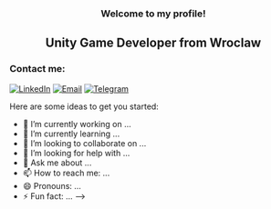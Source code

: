 ### <p align="center">Welcome to my profile!</p>

## <p align="center">Unity Game Developer from Wroclaw</p>

### Contact me:

[![LinkedIn](https://img.shields.io/badge/LinkedIn-Profile-blue)](linkedin.com/in/artem-melnykov-376b92282)
[![Email](https://img.shields.io/badge/Email-Contact%20Me-red)](artemmelnykov29@gmail.com)
[![Telegram](https://img.shields.io/badge/Telegram-Chat-blue)]([ссылка_на_ваш_канал_Telegram](https://t.me/Zi0on))

Here are some ideas to get you started:

- 🔭 I’m currently working on ...
- 🌱 I’m currently learning ...
- 👯 I’m looking to collaborate on ...
- 🤔 I’m looking for help with ...
- 💬 Ask me about ...
- 📫 How to reach me: ...
- 😄 Pronouns: ...
- ⚡ Fun fact: ...
-->
